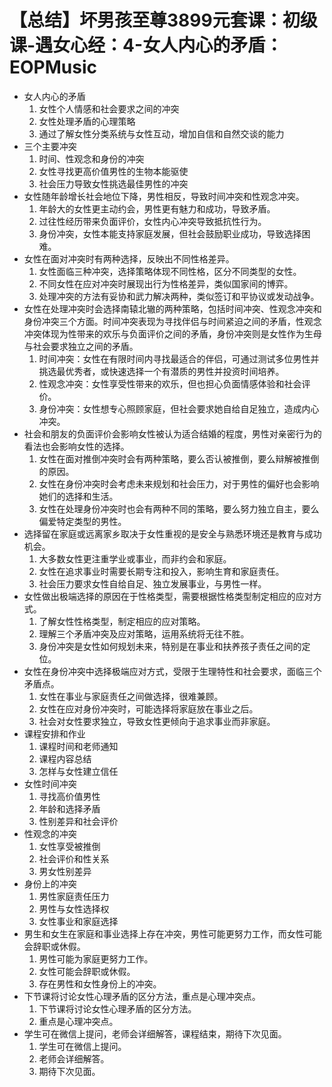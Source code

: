# 【总结】坏男孩至尊3899元套课：初级课-遇女心经：4-女人内心的矛盾：EOPMusic

-   女人内心的矛盾
    1.  女性个人情感和社会要求之间的冲突
    2.  女性处理矛盾的心理策略
    3.  通过了解女性分类系统与女性互动，增加自信和自然交谈的能力
-   三个主要冲突
    1.  时间、性观念和身份的冲突
    2.  女性寻找更高价值男性的生物本能驱使
    3.  社会压力导致女性挑选最佳男性的冲突
-   女性随年龄增长社会地位下降，男性相反，导致时间冲突和性观念冲突。
    1.  年龄大的女性更主动约会，男性更有魅力和成功，导致矛盾。
    2.  过往性经历带来负面评价，女性内心冲突导致抵抗性行为。
    3.  身份冲突，女性本能支持家庭发展，但社会鼓励职业成功，导致选择困难。
-   女性在面对冲突时有两种选择，反映出不同性格差异。
    1.  女性面临三种冲突，选择策略体现不同性格，区分不同类型的女性。
    2.  不同女性在应对冲突时展现出行为性格差异，类似国家间的博弈。
    3.  处理冲突的方法有妥协和武力解决两种，类似签订和平协议或发动战争。
-   女性在处理冲突时会选择南辕北辙的两种策略，包括时间冲突、性观念冲突和身份冲突三个方面。时间冲突表现为寻找伴侣与时间紧迫之间的矛盾，性观念冲突体现为性带来的欢乐与负面评价之间的矛盾，身份冲突则是女性作为生母与社会要求独立之间的矛盾。
    1.  时间冲突：女性在有限时间内寻找最适合的伴侣，可通过测试多位男性并挑选最优秀者，或快速选择一个有潜质的男性并投资时间培养。
    2.  性观念冲突：女性享受性带来的欢乐，但也担心负面情感体验和社会评价。
    3.  身份冲突：女性想专心照顾家庭，但社会要求她自给自足独立，造成内心冲突。
-   社会和朋友的负面评价会影响女性被认为适合结婚的程度，男性对亲密行为的看法也会影响女性的选择。
    1.  女性在面对推倒冲突时会有两种策略，要么否认被推倒，要么辩解被推倒的原因。
    2.  女性在身份冲突时会考虑未来规划和社会压力，对于男性的偏好也会影响她们的选择和生活。
    3.  女性在处理身份冲突时也会有两种不同的策略，要么努力独立自主，要么偏爱特定类型的男性。
-   选择留在家庭或远离家乡取决于女性重视的是安全与熟悉环境还是教育与成功机会。
    1.  大多数女性更注重学业或事业，而非约会和家庭。
    2.  女性在追求事业时需要长期专注和投入，影响生育和家庭责任。
    3.  社会压力要求女性自给自足、独立发展事业，与男性一样。
-   女性做出极端选择的原因在于性格类型，需要根据性格类型制定相应的应对方式。
    1.  了解女性性格类型，制定相应的应对策略。
    2.  理解三个矛盾冲突及应对策略，运用系统将无往不胜。
    3.  身份冲突是女性如何规划未来，特别是在事业和扶养孩子责任之间的定位。
-   女性在身份冲突中选择极端应对方式，受限于生理特性和社会要求，面临三个矛盾点。
    1.  女性在事业与家庭责任之间做选择，很难兼顾。
    2.  女性在应对身份冲突时，可能选择将家庭放在事业之后。
    3.  社会对女性要求独立，导致女性更倾向于追求事业而非家庭。
-   课程安排和作业
    1.  课程时间和老师通知
    2.  课程内容总结
    3.  怎样与女性建立信任
-   女性时间冲突
    1.  寻找高价值男性
    2.  年龄和选择矛盾
    3.  性别差异和社会评价
-   性观念的冲突
    1.  女性享受被推倒
    2.  社会评价和性关系
    3.  男女性别差异
-   身份上的冲突
    1.  男性家庭责任压力
    2.  男性与女性选择权
    3.  女性事业和家庭选择
-   男生和女生在家庭和事业选择上存在冲突，男性可能更努力工作，而女性可能会辞职或休假。
    1.  男性可能为家庭更努力工作。
    2.  女性可能会辞职或休假。
    3.  存在男性和女性身份上的冲突。
-   下节课将讨论女性心理矛盾的区分方法，重点是心理冲突点。
    1.  下节课将讨论女性心理矛盾的区分方法。
    2.  重点是心理冲突点。
-   学生可在微信上提问，老师会详细解答，课程结束，期待下次见面。
    1.  学生可在微信上提问。
    2.  老师会详细解答。
    3.  期待下次见面。